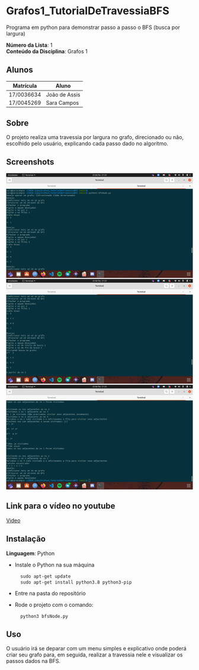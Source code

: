 # Grafos1_TutorialDeTravessiaBFS
Programa em python para demonstrar passo a passo o BFS (busca por largura)

**Número da Lista**: 1<br>
**Conteúdo da Disciplina**: Grafos 1<br>

## Alunos
|Matrícula | Aluno |
| -- | -- |
| 17/0036634  |  João de Assis |
| 17/0045269  |  Sara Campos |

## Sobre 
O projeto realiza uma travessia por largura no grafo, direcionado ou não, escolhido pelo usuário, explicando cada passo dado no algoritmo.

## Screenshots
![Terminal exibindo o programa](screenshots/1.png)
![Terminal exibindo o programa](screenshots/2.png)
![Terminal exibindo o programa](screenshots/3.png)

## Link para o vídeo no youtube

[Video](https://youtu.be/eDgTeVZqjaw)

## Instalação 
**Linguagem**: Python<br>
- Instale o Python na sua máquina

        sudo apt-get update
        sudo apt-get install python3.8 python3-pip

- Entre na pasta do repositório
- Rode o projeto com o comando:

        python3 bfsNode.py

## Uso 
O usuário irá se deparar com um menu simples e explicativo onde poderá criar seu grafo para, em seguida, realizar a travessia nele e visualizar os passos dados na BFS. 



